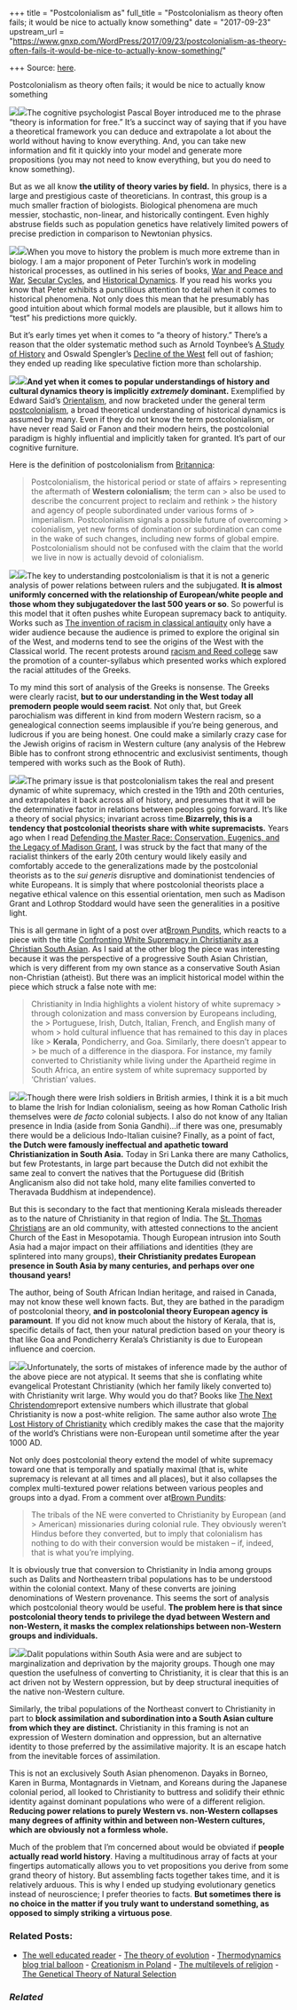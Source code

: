 +++
title = "Postcolonialism as"
full_title = "Postcolonialism as theory often fails; it would be nice to actually know something"
date = "2017-09-23"
upstream_url = "https://www.gnxp.com/WordPress/2017/09/23/postcolonialism-as-theory-often-fails-it-would-be-nice-to-actually-know-something/"

+++
Source: [here](https://www.gnxp.com/WordPress/2017/09/23/postcolonialism-as-theory-often-fails-it-would-be-nice-to-actually-know-something/).

Postcolonialism as theory often fails; it would be nice to actually know something

[![](https://i0.wp.com/www.gnxp.com/WordPress/wp-content/uploads/2017/09/thehistoryoftheworld.jpg?resize=250%2C377)![](https://i0.wp.com/www.gnxp.com/WordPress/wp-content/uploads/2017/09/thehistoryoftheworld.jpg?resize=250%2C377)](https://www.amazon.com/exec/obidos/ASIN/0199936765/geneexpressio-20)The cognitive psychologist Pascal Boyer introduced me to the phrase “theory is information for free.” It’s a succinct way of saying that if you have a theoretical framework you can deduce and extrapolate a lot about the world without having to know everything. And, you can take new information and fit it quickly into your model and generate more propositions (you may not need to know everything, but you do need to know something).

But as we all know **the utility of theory varies by field.** In physics, there is a large and prestigious caste of theoreticians. In contrast, this group is a much smaller fraction of biologists. Biological phenomena are much messier, stochastic, non-linear, and historically contingent. Even highly abstruse fields such as population genetics have relatively limited powers of precise prediction in comparison to Newtonian physics.

[![](https://i0.wp.com/www.gnxp.com/WordPress/wp-content/uploads/2017/09/turchin.jpeg?resize=181%2C278)![](https://i0.wp.com/www.gnxp.com/WordPress/wp-content/uploads/2017/09/turchin.jpeg?resize=181%2C278)](https://www.amazon.com/exec/obidos/ASIN/B000S1LEJ2/geneexpressio-20)When you move to history the problem is much more extreme than in biology. I am a major proponent of Peter Turchin’s work in modeling historical processes, as outlined in his series of books, [War and Peace and War](https://www.amazon.com/exec/obidos/ASIN/B000S1LEJ2/geneexpressio-20), [Secular Cycles](https://www.amazon.com/exec/obidos/ASIN/0691136963/geneexpressio-20), and [Historical Dynamics](https://www.amazon.com/exec/obidos/ASIN/0691116695/geneexpressio-20). If you read his works you know that Peter exhibits a punctilious attention to detail when it comes to historical phenomena. Not only does this mean that he presumably has good intuition about which formal models are plausible, but it allows him to “test” his predictions more quickly.

But it’s early times yet when it comes to “a theory of history.” There’s a reason that the older systematic method such as Arnold Toynbee’s [A Study of History](https://www.amazon.com/exec/obidos/ASIN/B004I5BPVG/geneexpressio-20) and Oswald Spengler’s [Decline of the West](https://www.amazon.com/exec/obidos/ASIN/B00O0YNYNW/geneexpressio-20) fell out of fashion; they ended up reading like speculative fiction more than scholarship.

[![](https://i0.wp.com/www.gnxp.com/WordPress/wp-content/uploads/2017/09/orientalism.jpeg?resize=181%2C279)![](https://i0.wp.com/www.gnxp.com/WordPress/wp-content/uploads/2017/09/orientalism.jpeg?resize=181%2C279)](https://www.amazon.com/exec/obidos/ASIN/B00NDTUDIY/geneexpressio-20)**And yet when it comes to popular understandings of history and cultural dynamics theory is implicitly *extremely* dominant.** Exemplified by Edward Said’s [Orientalism](https://www.amazon.com/exec/obidos/ASIN/B00NDTUDIY/geneexpressio-20), and now bracketed under the general term [postcolonialism](https://en.wikipedia.org/wiki/Postcolonialism), a broad theoretical understanding of historical dynamics is assumed by many. Even if they do not know the term postcolonialism, or have never read Said or Fanon and their modern heirs, the postcolonial paradigm is highly influential and implicitly taken for granted. It’s part of our cognitive furniture.

Here is the definition of postcolonialism from [Britannica](https://www.britannica.com/event/postcolonialism):

> Postcolonialism, the historical period or state of affairs > representing the aftermath of **Western colonialism**; the term can > also be used to describe the concurrent project to reclaim and rethink > the history and agency of people subordinated under various forms of > imperialism. Postcolonialism signals a possible future of overcoming > colonialism, yet new forms of domination or subordination can come in the wake of such changes, including new forms of global empire. Postcolonialism should not be confused with the claim that the world we live in now is actually devoid of colonialism.

[![](https://i0.wp.com/www.gnxp.com/WordPress/wp-content/uploads/2017/09/inventionofracismgreek.jpeg?resize=183%2C276)![](https://i0.wp.com/www.gnxp.com/WordPress/wp-content/uploads/2017/09/inventionofracismgreek.jpeg?resize=183%2C276)](https://www.amazon.com/exec/obidos/ASIN/0691125988/geneexpressio-20)The key to understanding postcolonialism is that it is not a generic analysis of power relations between rulers and the subjugated. **It is almost uniformly concerned with the relationship of European/white people and those whom they subjugatedover the last 500 years or so**. So powerful is this model that it often pushes white European supremacy back to antiquity. Works such as [The invention of racism in classical antiquity](https://www.amazon.com/exec/obidos/ASIN/0691125988/geneexpressio-20) only have a wider audience because the audience is primed to explore the original sin of the West, and moderns tend to see the origins of the West with the Classical world. The recent protests around [racism and Reed college](https://www.insidehighered.com/news/2017/09/11/reed-college-course-lectures-canceled-after-student-protesters-interrupt-class) saw the promotion of a counter-syllabus which presented works which explored the racial attitudes of the Greeks.

To my mind this sort of analysis of the Greeks is nonsense. The Greeks were clearly racist, **but to our understanding in the West today all premodern people would seem racist**. Not only that, but Greek parochialism was different in kind from modern Western racism, so a genealogical connection seems implausible if you’re being generous, and ludicrous if you are being honest. One could make a similarly crazy case for the Jewish origins of racism in Western culture (any analysis of the Hebrew Bible has to confront strong ethnocentric and exclusivist sentiments, though tempered with works such as the Book of Ruth).

[![](https://i0.wp.com/www.gnxp.com/WordPress/wp-content/uploads/2017/09/defendingmasterrace.jpeg?resize=187%2C269)![](https://i0.wp.com/www.gnxp.com/WordPress/wp-content/uploads/2017/09/defendingmasterrace.jpeg?resize=187%2C269)](https://www.amazon.com/exec/obidos/ASIN/B01708AJRI/geneexpressio-20)The primary issue is that postcolonialism takes the real and present dynamic of white supremacy, which crested in the 19th and 20th centuries, and extrapolates it back across all of history, and presumes that it will be the determinative factor in relations between peoples going forward. It’s like a theory of social physics; invariant across time.**Bizarrely, this is a tendency that postcolonial theorists share with white supremacists.** Years ago when I read [Defending the Master Race: Conservation, Eugenics, and the Legacy of Madison Grant](https://www.amazon.com/exec/obidos/ASIN/B01708AJRI/geneexpressio-20), I was struck by the fact that many of the racialist thinkers of the early 20th century would likely easily and comfortably accede to the generalizations made by the postcolonial theorists as to the *sui generis* disruptive and dominationist tendencies of white Europeans. It is simply that where postcolonial theorists place a negative ethical valence on this essential orientation, men such as Madison Grant and Lothrop Stoddard would have seen the generalities in a positive light.

This is all germane in light of a post over at[Brown Pundits](http://www.brownpundits.com/2017/09/23/when-all-you-have-is-postcolonial-theory-everything-is-about-the-white-man/?utm_source=dlvr.it&utm_medium=twitter), which reacts to a piece with the title [Confronting White Supremacy in Christianity as a Christian South Asian](http://www.browngirlmagazine.com/2017/09/confronting-white-supremacy-christianity-south-asian-christian/). As I said at the other blog the piece was interesting because it was the perspective of a progressive South Asian Christian, which is very different from my own stance as a conservative South Asian non-Christian (atheist). But there was an implicit historical model within the piece which struck a false note with me:

> Christianity in India highlights a violent history of white supremacy > through colonization and mass conversion by Europeans including, the > Portuguese, Irish, Dutch, Italian, French, and English many of whom > hold cultural influence that has remained to this day in places like > **Kerala**, Pondicherry, and Goa. Similarly, there doesn’t appear to > be much of a difference in the diaspora. For instance, my family converted to Christianity while living under the Apartheid regime in South Africa, an entire system of white supremacy supported by ‘Christian’ values.

[![](https://i0.wp.com/www.gnxp.com/WordPress/wp-content/uploads/2017/09/unfinishedempire.jpeg?resize=181%2C278)![](https://i0.wp.com/www.gnxp.com/WordPress/wp-content/uploads/2017/09/unfinishedempire.jpeg?resize=181%2C278)](https://www.amazon.com/exec/obidos/ASIN/B009SJZR4S/geneexpressio-20)Though there were Irish soldiers in British armies, I think it is a bit much to blame the Irish for Indian colonialism, seeing as how Roman Catholic Irish themselves were *de facto* colonial subjects. I also do not know of any Italian presence in India (aside from Sonia Gandhi)…if there was one, presumably there would be a delicious Indo-Italian cuisine? Finally, as a point of fact, **the Dutch were famously ineffectual and apathetic toward Christianization in South Asia.** Today in Sri Lanka there are many Catholics, but few Protestants, in large part because the Dutch did not exhibit the same zeal to convert the natives that the Portuguese did (British Anglicanism also did not take hold, many elite families converted to Theravada Buddhism at independence).

But this is secondary to the fact that mentioning Kerala misleads thereader as to the nature of Christianity in that region of India. The [St. Thomas Christians](https://en.wikipedia.org/wiki/Saint_Thomas_Christians) are an old community, with attested connections to the ancient Church of the East in Mesopotamia. Though European intrusion into South Asia had a major impact on their affiliations and identities (they are splintered into many groups), **their Christianity predates European presence in South Asia by many centuries, and perhaps over one thousand years!**

The author, being of South African Indian heritage, and raised in Canada, may not know these well known facts. But, they are bathed in the paradigm of postcolonial theory, **and in postcolonial theory European agency** **is paramount**. If you did not know much about the history of Kerala, that is, specific details of fact, then your natural prediction based on your theory is that like Goa and Pondicherry Kerala’s Christianity is due to European influence and coercion.

[![](https://i0.wp.com/www.gnxp.com/WordPress/wp-content/uploads/2017/09/nextchristendom.jpeg?resize=181%2C279)![](https://i0.wp.com/www.gnxp.com/WordPress/wp-content/uploads/2017/09/nextchristendom.jpeg?resize=181%2C279)](https://www.amazon.com/exec/obidos/ASIN/B005FVPEVY/geneexpressio-20)Unfortunately, the sorts of mistakes of inference made by the author of the above piece are not atypical. It seems that she is conflating white evangelical Protestant Christianity (which her family likely converted to) with Christianity writ large. Why would you do that? Books like [The Next Christendom](https://www.amazon.com/exec/obidos/ASIN/B005FVPEVY/geneexpressio-20)report extensive numbers which illustrate that global Christianity is now a post-white religion. The same author also wrote [The Lost History of Christianity](https://www.amazon.com/exec/obidos/ASIN/B001FA0V1C/geneexpressio-20) which credibly makes the case that the majority of the world’s Christians were non-European until sometime after the year 1000 AD.

Not only does postcolonial theory extend the model of white supremacy toward one that is temporally and spatially maximal (that is, white supremacy is relevant at all times and all places), but it also collapses the complex multi-textured power relations between various peoples and groups into a dyad. From a comment over at[Brown Pundits](http://www.brownpundits.com/2017/09/23/when-all-you-have-is-postcolonial-theory-everything-is-about-the-white-man/?utm_source=dlvr.it&utm_medium=twitter):

> The tribals of the NE were converted to Christianity by European (and > American) missionaries during colonial rule. They obviously weren’t Hindus before they converted, but to imply that colonialism has nothing to do with their conversion would be mistaken – if, indeed, that is what you’re implying.

It is obviously true that conversion to Christianity in India among groups such as Dalits and Northeastern tribal populations has to be understood within the colonial context. Many of these converts are joining denominations of Western provenance. This seems the sort of analysis which postcolonial theory would be useful. **The problem here is that since postcolonial theory tends to privilege the dyad between Western and non-Western, it masks the complex relationships between non-Western groups and individuals.**

[![](https://i0.wp.com/www.gnxp.com/WordPress/wp-content/uploads/2017/09/historyofhteworldpeguin.jpeg?resize=181%2C278)![](https://i0.wp.com/www.gnxp.com/WordPress/wp-content/uploads/2017/09/historyofhteworldpeguin.jpeg?resize=181%2C278)](https://www.amazon.com/exec/obidos/ASIN/B00ADNPDEM/geneexpressio-20)Dalit populations within South Asia were and are subject to marginalization and deprivation by the majority groups. Though one may question the usefulness of converting to Christianity, it is clear that this is an act driven not by Western oppression, but by deep structural inequities of the native non-Western culture.

Similarly, the tribal populations of the Northeast convert to Christianity in part to **block assimilation and subordination into a South Asian culture from which they are distinct.** Christianity in this framing is not an expression of Western domination and oppression, but an alternative identity to those preferred by the assimilative majority. It is an escape hatch from the inevitable forces of assimilation.

This is not an exclusively South Asian phenomenon. Dayaks in Borneo, Karen in Burma, Montagnards in Vietnam, and Koreans during the Japanese colonial period, all looked to Christianity to buttress and solidify their ethnic identity against dominant populations who were of a different religion. **Reducing power relations to purely Western vs. non-Western collapses many degrees of affinity within and between non-Western cultures, which are obviously not a formless whole.**

Much of the problem that I’m concerned about would be obviated if **people actually read world history**. Having a multitudinous array of facts at your fingertips automatically allows you to vet propositions you derive from some grand theory of history. But assembling facts together takes time, and it is relatively arduous. This is why I ended up studying evolutionary genetics instead of neuroscience; I prefer theories to facts. **But sometimes there is no choice in the matter if you truly want to understand something, as opposed to simply striking a virtuous pose**.



### Related Posts:

- [The well educated
  reader](https://www.gnxp.com/WordPress/2007/03/23/the-well-educated-reader/) - [The theory of
  evolution](https://www.gnxp.com/WordPress/2008/05/09/the-theory-of-evolution/) - [Thermodynamics blog trial
  balloon](https://www.gnxp.com/WordPress/2006/01/07/thermodynamics-blog-trial-balloon/) - [Creationism in
  Poland](https://www.gnxp.com/WordPress/2006/10/16/creationism-in-poland/) - [The multilevels of
  religion](https://www.gnxp.com/WordPress/2007/04/12/the-multilevels-of-religion/) - [The Genetical Theory of Natural
  Selection](https://www.gnxp.com/WordPress/2011/12/27/the-genetical-theory-of-natural-selection/)

### *Related*

[](https://www.addtoany.com/add_to/facebook?linkurl=https%3A%2F%2Fwww.gnxp.com%2FWordPress%2F2017%2F09%2F23%2Fpostcolonialism-as-theory-often-fails-it-would-be-nice-to-actually-know-something%2F&linkname=Postcolonialism%20as%20theory%20often%20fails%3B%20it%20would%20be%20nice%20to%20actually%20know%20something "Facebook")[](https://www.addtoany.com/add_to/twitter?linkurl=https%3A%2F%2Fwww.gnxp.com%2FWordPress%2F2017%2F09%2F23%2Fpostcolonialism-as-theory-often-fails-it-would-be-nice-to-actually-know-something%2F&linkname=Postcolonialism%20as%20theory%20often%20fails%3B%20it%20would%20be%20nice%20to%20actually%20know%20something "Twitter")[](https://www.addtoany.com/add_to/email?linkurl=https%3A%2F%2Fwww.gnxp.com%2FWordPress%2F2017%2F09%2F23%2Fpostcolonialism-as-theory-often-fails-it-would-be-nice-to-actually-know-something%2F&linkname=Postcolonialism%20as%20theory%20often%20fails%3B%20it%20would%20be%20nice%20to%20actually%20know%20something "Email")[](https://www.addtoany.com/share)
